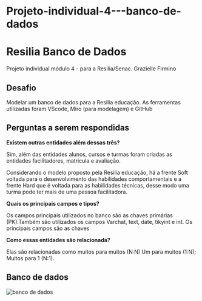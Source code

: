 # Projeto-individual-4---banco-de-dados

<h1> Resilia Banco de Dados</h1>
Projeto individual módulo 4 - para a Resilia/Senac. 
Grazielle Firmino 
<p>


<h2><strong> Desafio</strong></h2>
Modelar um banco de dados para a Resilia educação. 
As ferramentas utilizadas foram VScode, Miro (para modelagem) e GitHub


<h2><strong> Perguntas a serem respondidas</strong></h2>
<strong>Existem outras entidades além dessas três?</strong>


Sim, além das entidades alunos, cursos e turmas foram criadas as entidades facilitadores, matricula e avaliação. 

Considerando o modelo proposto pela Resilia educação, há a frente Soft voltada para o desenvolvimento das habilidades comportamentais e a frente Hard que é voltada para as habilidades técnicas, desse modo  uma turma pode ter mais de uma pessoa facilitadora.

<strong> Quais os principais campos e tipos?</strong>

Os campos principais utilizados no banco são as chaves primárias (PK).Também são utilizados os campos Varchat, text, date, tikyint e int. 
Os principais campos são as chaves 



<strong>Como essas entidades são relacionada?</strong>

Elas são relacionadas como muitos para muitos (N:N)
Um para muitos (1:N);
Muitos para 1 (N:1). 

<h2><strong> Banco de dados</strong></h2>
<img src="..\bancodedados" alt="banco de dados"/>
<img>
</p>